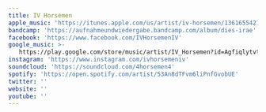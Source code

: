 ```yaml
---
title: IV Horsemen
apple_music: 'https://itunes.apple.com/us/artist/iv-horsemen/1361655421'
bandcamp: 'https://aufnahmeundwiedergabe.bandcamp.com/album/dies-irae'
facebook: 'https://www.facebook.com/IVHorsemenIV'
google_music: >-
   https://play.google.com/store/music/artist/IV_Horsemen?id=Agfiqlytvtotoxk6pzvp5xa6cyq
instagram: 'https://www.instagram.com/ivhorsemeniv'
soundcloud: 'https://soundcloud.com/4horsemen4'
spotify: 'https://open.spotify.com/artist/53An8dTFvm6liPnfGvobUE'
twitter: ''
website: ''
youtube: ''
---
```

